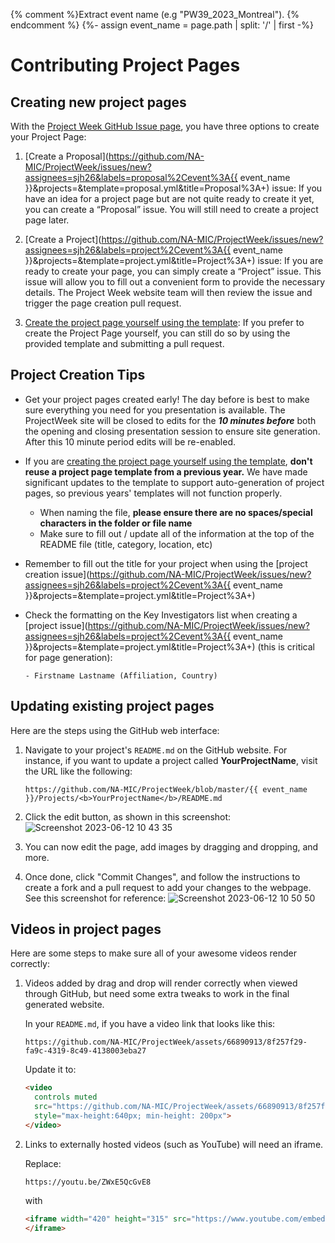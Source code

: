 ---
---
{% comment %}Extract event name (e.g "PW39_2023_Montreal"). {% endcomment %}
{%- assign event_name = page.path | split: '/' | first -%}

# Contributing Project Pages

## Creating new project pages

With the [Project Week GitHub Issue page](https://github.com/NA-MIC/ProjectWeek/issues/new/choose), you have three options to create your Project Page:

1. [Create a Proposal](https://github.com/NA-MIC/ProjectWeek/issues/new?assignees=sjh26&labels=proposal%2Cevent%3A{{ event_name }}&projects=&template=proposal.yml&title=Proposal%3A+) issue: If you have an idea for a project page but are not quite ready to create it yet, you can create a “Proposal” issue.  You will still need to create a project page later.

2. [Create a Project](https://github.com/NA-MIC/ProjectWeek/issues/new?assignees=sjh26&labels=project%2Cevent%3A{{ event_name }}&projects=&template=project.yml&title=Project%3A+) issue: If you are ready to create your page, you can simply create a “Project” issue. This issue will allow you to fill out a convenient form to provide the necessary details.  The Project Week website team will then review the issue and trigger the page creation pull request.

3. [Create the project page yourself using the template](Projects/README.md): If you prefer to create the Project Page yourself, you can still do so by using the provided template and submitting a pull request.

## Project Creation Tips

- Get your project pages created early!  The day before is best to make sure everything you need for you presentation is available.  The ProjectWeek site will be closed to edits for the ***10 minutes before*** both the opening and closing presentation session to ensure site generation. After this 10 minute period edits will be re-enabled.

- If you are [creating the project page yourself using the template](Projects/README.md), **don't reuse a project page template from a previous year.**  We have made significant updates to the template to support auto-generation of project pages, so previous years' templates will not function properly.

    - When naming the file, **please ensure there are no spaces/special characters in the folder or file name**
    - Make sure to fill out / update all of the information at the top of the README file (title, category, location, etc)

- Remember to fill out the title for your project when using the [project creation issue](https://github.com/NA-MIC/ProjectWeek/issues/new?assignees=sjh26&labels=project%2Cevent%3A{{ event_name }}&projects=&template=project.yml&title=Project%3A+)

- Check the formatting on the Key Investigators list when creating a [project issue](https://github.com/NA-MIC/ProjectWeek/issues/new?assignees=sjh26&labels=project%2Cevent%3A{{ event_name }}&projects=&template=project.yml&title=Project%3A+) (this is critical for page generation):

    `- Firstname Lastname (Affiliation, Country)`

## Updating existing project pages

Here are the steps using the GitHub web interface:

1. Navigate to your project's `README.md` on the GitHub website. For instance, if you want to update a project called **YourProjectName**, visit the URL like the following:

    ```
    https://github.com/NA-MIC/ProjectWeek/blob/master/{{ event_name }}/Projects/<b>YourProjectName</b>/README.md
    ```

2. Click the edit button, as shown in this screenshot: ![Screenshot 2023-06-12 10 43 35](https://github.com/NA-MIC/ProjectWeek/assets/25040869/ab01a7bf-c1e4-4c23-9aca-e2c6421ca530)

3. You can now edit the page, add images by dragging and dropping, and more.

4. Once done, click "Commit Changes", and follow the instructions to create a fork and a pull request to add your changes to the webpage. See this screenshot for reference: ![Screenshot 2023-06-12 10 50 50](https://github.com/NA-MIC/ProjectWeek/assets/25040869/180e81bb-d4f9-4f65-8569-a93192b2828e)
  
## Videos in project pages

Here are some steps to make sure all of your awesome videos render correctly:

1. Videos added by drag and drop will render correctly when viewed through GitHub, but need some extra tweaks to work in the final generated website.


    In your `README.md`, if you have a video link that looks like this:

    ```
    https://github.com/NA-MIC/ProjectWeek/assets/66890913/8f257f29-fa9c-4319-8c49-4138003eba27
    ```

    Update it to:

    ```html
    <video
      controls muted
      src="https://github.com/NA-MIC/ProjectWeek/assets/66890913/8f257f29-fa9c-4319-8c49-4138003eba27"
      style="max-height:640px; min-height: 200px">
    </video>
    ```

2. Links to externally hosted videos (such as YouTube) will need an iframe.

    Replace:

    ```
    https://youtu.be/ZWxE5QcGvE8
    ```

    with

    ````html
    <iframe width="420" height="315" src="https://www.youtube.com/embed/ZWxE5QcGvE8">
    </iframe>
    ````
